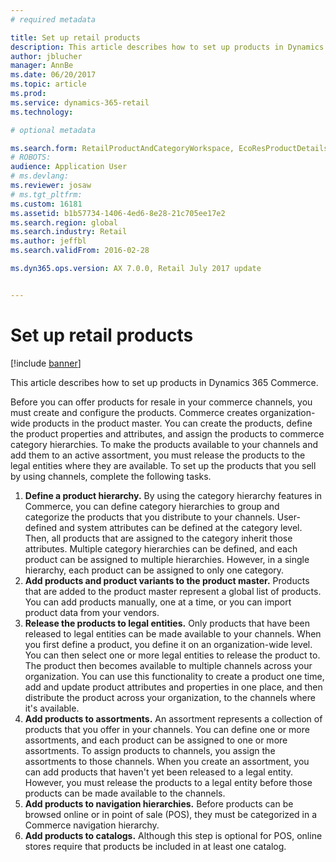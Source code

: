 ```yaml
---
# required metadata

title: Set up retail products
description: This article describes how to set up products in Dynamics 365 Commerce.
author: jblucher
manager: AnnBe
ms.date: 06/20/2017
ms.topic: article
ms.prod: 
ms.service: dynamics-365-retail
ms.technology: 

# optional metadata

ms.search.form: RetailProductAndCategoryWorkspace, EcoResProductDetails
# ROBOTS: 
audience: Application User
# ms.devlang: 
ms.reviewer: josaw
# ms.tgt_pltfrm: 
ms.custom: 16181
ms.assetid: b1b57734-1406-4ed6-8e28-21c705ee17e2
ms.search.region: global
ms.search.industry: Retail
ms.author: jeffbl
ms.search.validFrom: 2016-02-28

ms.dyn365.ops.version: AX 7.0.0, Retail July 2017 update


---
```


# Set up retail products

[!include [banner](includes/banner.md)]

This article describes how to set up products in Dynamics 365 Commerce.

Before you can offer products for resale in your commerce channels, you must create and configure the products. Commerce creates organization-wide products in the product master. You can create the products, define the product properties and attributes, and assign the products to commerce category hierarchies. To make the products available to your channels and add them to an active assortment, you must release the products to the legal entities where they are available. To set up the products that you sell by using channels, complete the following tasks.

1. **Define a product hierarchy.** By using the category hierarchy features in Commerce, you can define category hierarchies to group and categorize the products that you distribute to your channels. User-defined and system attributes can be defined at the category level. Then, all products that are assigned to the category inherit those attributes. Multiple category hierarchies can be defined, and each product can be assigned to multiple hierarchies. However, in a single hierarchy, each product can be assigned to only one category.
2. **Add products and product variants to the product master.** Products that are added to the product master represent a global list of products. You can add products manually, one at a time, or you can import product data from your vendors.
3. **Release the products to legal entities.** Only products that have been released to legal entities can be made available to your channels. When you first define a product, you define it on an organization-wide level. You can then select one or more legal entities to release the product to. The product then becomes available to multiple channels across your organization. You can use this functionality to create a product one time, add and update product attributes and properties in one place, and then distribute the product across your organization, to the channels where it's available.
4. **Add products to assortments.** An assortment represents a collection of products that you offer in your channels. You can define one or more assortments, and each product can be assigned to one or more assortments. To assign products to channels, you assign the assortments to those channels. When you create an assortment, you can add products that haven't yet been released to a legal entity. However, you must release the products to a legal entity before those products can be made available to the channels.
5. **Add products to navigation hierarchies.** Before products can be browsed online or in point of sale (POS), they must be categorized in a Commerce navigation hierarchy.
6. **Add products to catalogs.** Although this step is optional for POS, online stores require that products be included in at least one catalog.
